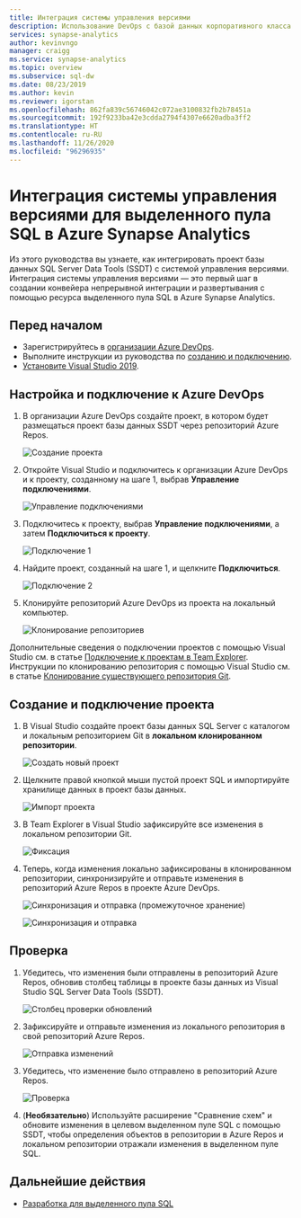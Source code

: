 ```yaml
---
title: Интеграция системы управления версиями
description: Использование DevOps с базой данных корпоративного класса для выделенного пула SQL и интеграция платформенной функциональности системы управления версиями с помощью Azure Repos (Git и GitHub).
services: synapse-analytics
author: kevinvngo
manager: craigg
ms.service: synapse-analytics
ms.topic: overview
ms.subservice: sql-dw
ms.date: 08/23/2019
ms.author: kevin
ms.reviewer: igorstan
ms.openlocfilehash: 862fa839c56746042c072ae3100832fb2b78451a
ms.sourcegitcommit: 192f9233ba42e3cdda2794f4307e6620adba3ff2
ms.translationtype: HT
ms.contentlocale: ru-RU
ms.lasthandoff: 11/26/2020
ms.locfileid: "96296935"
---
```

# <a name="source-control-integration-for-dedicated-sql-pool-in-azure-synapse-analytics"></a>Интеграция системы управления версиями для выделенного пула SQL в Azure Synapse Analytics

Из этого руководства вы узнаете, как интегрировать проект базы данных SQL Server Data Tools (SSDT) с системой управления версиями.  Интеграция системы управления версиями — это первый шаг в создании конвейера непрерывной интеграции и развертывания с помощью ресурса выделенного пула SQL в Azure Synapse Analytics.

## <a name="before-you-begin"></a>Перед началом

- Зарегистрируйтесь в [организации Azure DevOps](https://azure.microsoft.com/services/devops/).
- Выполните инструкции из руководства по [созданию и подключению](create-data-warehouse-portal.md).
- [Установите Visual Studio 2019](https://visualstudio.microsoft.com/vs/older-downloads/).

## <a name="set-up-and-connect-to-azure-devops"></a>Настройка и подключение к Azure DevOps

1. В организации Azure DevOps создайте проект, в котором будет размещаться проект базы данных SSDT через репозиторий Azure Repos.

   ![Создание проекта](./media/sql-data-warehouse-source-control-integration/1-create-project-azure-devops.png "Создание проекта")

2. Откройте Visual Studio и подключитесь к организации Azure DevOps и к проекту, созданному на шаге 1, выбрав **Управление подключениями**.

   ![Управление подключениями](./media/sql-data-warehouse-source-control-integration/2-manage-connections.png "Управление подключениями")

3. Подключитесь к проекту, выбрав **Управление подключениями**, а затем **Подключиться к проекту**.
 
    ![Подключение 1](./media/sql-data-warehouse-source-control-integration/3-connect-project.png "Подключение")


4. Найдите проект, созданный на шаге 1, и щелкните **Подключиться**.
 
    ![Подключение 2](./media/sql-data-warehouse-source-control-integration/3.5-connect.png "Подключение")


3. Клонируйте репозиторий Azure DevOps из проекта на локальный компьютер.

   ![Клонирование репозиториев](./media/sql-data-warehouse-source-control-integration/4-clone-repo.png "Клонирование репозиториев")

Дополнительные сведения о подключении проектов с помощью Visual Studio см. в статье [Подключение к проектам в Team Explorer](https://docs.microsoft.com/visualstudio/ide/connect-team-project?view=vs-2019). Инструкции по клонированию репозитория с помощью Visual Studio см. в статье [Клонирование существующего репозитория Git](https://docs.microsoft.com/azure/devops/repos/git/clone?view=azure-devops&tabs=visual-studio). 

## <a name="create-and-connect-your-project"></a>Создание и подключение проекта

1. В Visual Studio создайте проект базы данных SQL Server с каталогом и локальным репозиторием Git в **локальном клонированном репозитории**.

   ![Создать новый проект](./media/sql-data-warehouse-source-control-integration/5-create-new-project.png "Создание нового проекта")  

2. Щелкните правой кнопкой мыши пустой проект SQL и импортируйте хранилище данных в проект базы данных.

   ![Импорт проекта](./media/sql-data-warehouse-source-control-integration/6-import-new-project.png "Импорт проекта")  

3. В Team Explorer в Visual Studio зафиксируйте все изменения в локальном репозитории Git.

   ![Фиксация](./media/sql-data-warehouse-source-control-integration/6.5-commit-push-changes.png "Commit")  

4. Теперь, когда изменения локально зафиксированы в клонированном репозитории, синхронизируйте и отправьте изменения в репозиторий Azure Repos в проекте Azure DevOps.

   ![Синхронизация и отправка (промежуточное хранение)](./media/sql-data-warehouse-source-control-integration/7-commit-push-changes.png "Синхронизация и отправка (промежуточное хранение)")

   ![Синхронизация и отправка](./media/sql-data-warehouse-source-control-integration/7.5-commit-push-changes.png "Синхронизация и отправка")  

## <a name="validation"></a>Проверка

1. Убедитесь, что изменения были отправлены в репозиторий Azure Repos, обновив столбец таблицы в проекте базы данных из Visual Studio SQL Server Data Tools (SSDT).

   ![Столбец проверки обновлений](./media/sql-data-warehouse-source-control-integration/8-validation-update-column.png "Столбец проверки обновлений")

2. Зафиксируйте и отправьте изменения из локального репозитория в свой репозиторий Azure Repos.

   ![Отправка изменений](./media/sql-data-warehouse-source-control-integration/9-push-column-change.png "Отправка изменений")

3. Убедитесь, что изменение было отправлено в репозиторий Azure Repos.

   ![Проверка](./media/sql-data-warehouse-source-control-integration/10-verify-column-change-pushed.png "Проверка изменений")

4. (**Необязательно**) Используйте расширение "Сравнение схем" и обновите изменения в целевом выделенном пуле SQL с помощью SSDT, чтобы определения объектов в репозитории в Azure Repos и локальном репозитории отражали изменения в выделенном пуле SQL.

## <a name="next-steps"></a>Дальнейшие действия

- [Разработка для выделенного пула SQL](sql-data-warehouse-overview-develop.md)
